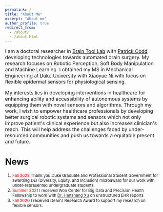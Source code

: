 ```yaml
---
permalink: /
title: "About Me"
excerpt: "About me"
author_profile: true
redirect_from: 
  - /about/
  - /about.html
---
```


<font size = "3"> <p> I am a doctoral researcher in <a href="https://www.braintoollab.com/">Brain Tool Lab</a> with <a href="https://scholars.duke.edu/person/patrick.codd">Patrick Codd </a>developing technologies towards automated brain surgery. My research focuses on Robotic Perception, Soft Body Manipulation and Machine Learning. I obtained my MS in Mechanical Engineering at <a href="https://duke.edu/"> Duke University</a> with <a href="http://ni.pratt.duke.edu/"> Xiaoyue Ni </a> with focus on flexible epidermal sensors for physiological sensing. </p>

<p>My interests lies in developing interventions in healthcare for enhancing ability and accessibility of autonomous systems by equipping them with novel sensors and algorithms. Through my work, I wish to empower healthcare professionals by developing better surgical robotic systems and sensors which not only improve patient's clinical experience but also increases clinician's reach. This will help address the challenges faced by under-resourced communities and push us towards a equitable present and future.</p> </font>

 

News
======
<ol>
<li><font size = "2.5"> <font style ="color:red;">Fall 2022 </font> Thank you Duke Graduate and Professional Student Government for awarding DEI (Diversity, Equity, and Inclusion) microaward for our work with under-represented undergraduate students. </font> </li>

<li><font size = "2.5"> <font style ="color:red;">Summer 2021 </font> I received Woo Center for Big Data and Precision Health Fellowship to work with <a href="https://scholars.duke.edu/person/hanzhang.xu">Dr. Hanzhang Xu</a> on unstructured EHR reports </font> </li>

<li><font size = "2.5"> <font style ="color:red;">Fall 2020 </font> I received Dean's Research Award to support my research on flexible sensors.</font> </li>

</ol>

